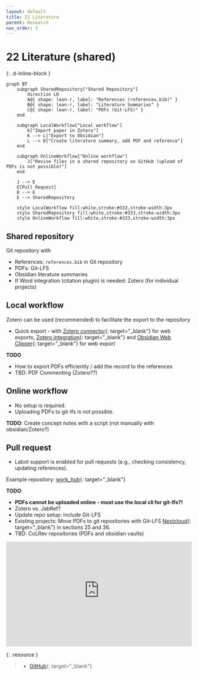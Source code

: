 ```yaml
---
layout: default
title: 22 Literature
parent: Research
nav_order: 3
---
```


# 22 Literature (shared)
{: .d-inline-block }

```mermaid
graph BT
    subgraph SharedRepository["Shared Repository"]
        direction LR
        A@{ shape: lean-r, label: "References (references.bib)" }
        B@{ shape: lean-r, label: "Literature Summaries" }
        C@{ shape: lean-r, label: "PDFs (Git-LFS)" }
    end

    subgraph LocalWorkflow["Local workflow"]
        K["Import paper in Zotero"]
        K --> L["Export to Obsidian"]
        L --> D["Create literature summary, add PDF and reference"]
    end

    subgraph OnlineWorkflow["Online workflow"]
        J["Revise files in a shared repository on GitHub (upload of PDFs is not possible)"]
    end

    J --> E
    E[Pull Request]
    D --> E
    E --> SharedRepository

    style LocalWorkflow fill:white,stroke:#333,stroke-width:3px
    style SharedRepository fill:white,stroke:#333,stroke-width:3px
    style OnlineWorkflow fill:white,stroke:#333,stroke-width:3px
```

## Shared repository

Git repository with

- References: `references.bib` in Git repository
- PDFs: Git-LFS
- Obsidian literature summaries
- If Word integration (citation plugin) is needed: Zotero (for individual projects)

## Local workflow

Zotero can be used (recommended) to facilitate the export to the repository

- Quick export - with [Zotero connector](https://chromewebstore.google.com/detail/zotero-connector/ekhagklcjbdpajgpjgmbionohlpdbjgc){: target="_blank"} for web exports, [Zotero integration](https://github.com/mgmeyers/obsidian-zotero-integration){: target="_blank"} and [Obsidian Web Clipper](https://obsidian.md/clipper){: target="_blank"} for web export

**TODO**

- How to export PDFs efficiently / add the record to the references
- TBD: PDF Commenting (Zotero??)

## Online workflow

- No setup is required.
- Uploading PDFs to git-lfs is not possible.

**TODO**: Create concept notes with a script (not manually with obsidian/Zotero?)

## Pull request

- Labot support is enabled for pull requests (e.g., checking consistency, updating references).

Example repository: [work_hub](https://github.com/digital-work-lab/work_hub){: target="_blank"}

**TODO**:

- **PDFs cannot be uploaded online - must use the local cli for git-lfs?!**
- Zotero vs. JabRef?
- Update repo setup: include Git-LFS
- Existing projects: Move PDFs to git repositories with Git-LFS [Nextcloud](https://nc-2272638881871040784.nextcloud-ionos.com/index.php/apps/files/?dir=/22-literature/23_data&fileid=88094){: target="_blank"} in sections 25 and 36.
- TBD: CoLRev repositories (PDFs and obsidian vaults)

<div style="position:relative; padding-bottom:56.25%; height:0; overflow:hidden; max-width:100%;">
  <iframe src="https://www.youtube-nocookie.com/embed/7zE5i0WrLko"
          frameborder="0" allowfullscreen
          style="position:absolute; top:0; left:0; width:100%; height:100%;">
  </iframe>
</div>


{: .resource } 
> - [GitHub](https://github.com/orgs/digital-work-lab/repositories?q=topic%3Aresearch){: target="_blank"}

